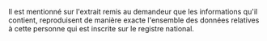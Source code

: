 Il est mentionné sur l'extrait remis au demandeur que les informations qu'il contient, reproduisent de manière exacte l'ensemble des données relatives à cette personne qui est inscrite sur le registre national.